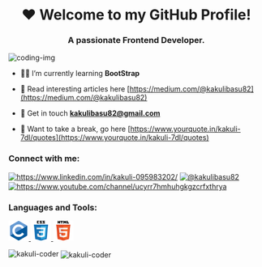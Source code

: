 <h1 align="center">❤️ Welcome to my GitHub Profile!</h1>
<h3 align="center">A passionate Frontend Developer.</h3>
 <img src="https://media.giphy.com/media/NgurY1o4z080Jfoyzw/giphy.gif" alt="coding-img">
 
- 👩‍💻 I’m currently learning **BootStrap**

- 📝 Read interesting articles here [https://medium.com/@kakulibasu82](https://medium.com/@kakulibasu82)

- 📧 Get in touch **kakulibasu82@gmail.com**

- 📗 Want to take a break, go here [https://www.yourquote.in/kakuli-7dl/quotes](https://www.yourquote.in/kakuli-7dl/quotes)

<h3 align="left">Connect with me:</h3>
<p align="left">
<a href="https://linkedin.com/in/https://www.linkedin.com/in/kakuli-095983202/" target="blank"><img align="center" src="https://raw.githubusercontent.com/rahuldkjain/github-profile-readme-generator/master/src/images/icons/Social/linked-in-alt.svg" alt="https://www.linkedin.com/in/kakuli-095983202/" height="30" width="40" /></a>
<a href="https://medium.com/@kakulibasu82" target="blank"><img align="center" src="https://raw.githubusercontent.com/rahuldkjain/github-profile-readme-generator/master/src/images/icons/Social/medium.svg" alt="@kakulibasu82" height="30" width="40" /></a>
<a href="https://www.youtube.com/c/https://www.youtube.com/channel/ucyrr7hmhuhgkgzcrfxthrya" target="blank"><img align="center" src="https://raw.githubusercontent.com/rahuldkjain/github-profile-readme-generator/master/src/images/icons/Social/youtube.svg" alt="https://www.youtube.com/channel/ucyrr7hmhuhgkgzcrfxthrya" height="30" width="40" /></a>
</p>

<h3 align="left">Languages and Tools:</h3>
<p align="left"> <a href="https://www.cprogramming.com/" target="_blank"> <img src="https://raw.githubusercontent.com/devicons/devicon/master/icons/c/c-original.svg" alt="c" width="40" height="40"/> </a> <a href="https://www.w3schools.com/css/" target="_blank"> <img src="https://raw.githubusercontent.com/devicons/devicon/master/icons/css3/css3-original-wordmark.svg" alt="css3" width="40" height="40"/> </a> <a href="https://www.w3.org/html/" target="_blank"> <img src="https://raw.githubusercontent.com/devicons/devicon/master/icons/html5/html5-original-wordmark.svg" alt="html5" width="40" height="40"/> </a> </p>

<p><img align="left" src="https://github-readme-stats.vercel.app/api/top-langs?username=kakuli-coder&show_icons=true&locale=en&layout=compact" alt="kakuli-coder" /></p>

<p>&nbsp;<img align="center" src="https://github-readme-stats.vercel.app/api?username=kakuli-coder&show_icons=true&locale=en" alt="kakuli-coder" /></p>
